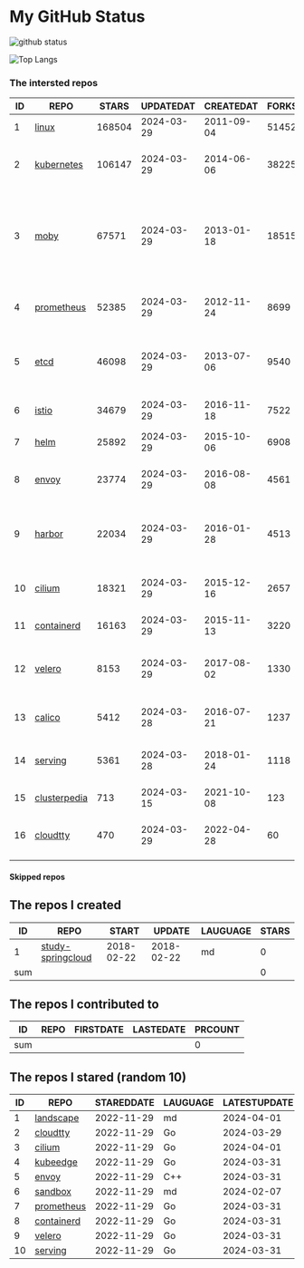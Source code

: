 # My GitHub Status

<img src="https://github-readme-stats-1.yihong0618.vercel.app/api?username=daoqingniu&show_icons=true&&&hide_title=true&count_private=true" alt="github status" />

![Top Langs](https://github-readme-stats-1.yihong0618.vercel.app/api/top-langs/?username=daoqingniu&layout=compact)

<!--START_SECTION:github_repos-->
### The intersted repos
| ID |                              REPO                               | STARS  | UPDATEDAT  | CREATEDAT  | FORKSCOUNT |                                                DESCRIPTIONS                                                |
|----|-----------------------------------------------------------------|--------|------------|------------|------------|------------------------------------------------------------------------------------------------------------|
|  1 | [linux](https://github.com/torvalds/linux)                      | 168504 | 2024-03-29 | 2011-09-04 |      51452 | Linux kernel source tree                                                                                   |
|  2 | [kubernetes](https://github.com/kubernetes/kubernetes)          | 106147 | 2024-03-29 | 2014-06-06 |      38225 | Production-Grade Container Scheduling and Management                                                       |
|  3 | [moby](https://github.com/moby/moby)                            |  67571 | 2024-03-29 | 2013-01-18 |      18515 | The Moby Project - a collaborative project for the container ecosystem to assemble container-based systems |
|  4 | [prometheus](https://github.com/prometheus/prometheus)          |  52385 | 2024-03-29 | 2012-11-24 |       8699 | The Prometheus monitoring system and time series database.                                                 |
|  5 | [etcd](https://github.com/etcd-io/etcd)                         |  46098 | 2024-03-29 | 2013-07-06 |       9540 | Distributed reliable key-value store for the most critical data of a distributed system                    |
|  6 | [istio](https://github.com/istio/istio)                         |  34679 | 2024-03-29 | 2016-11-18 |       7522 | Connect, secure, control, and observe services.                                                            |
|  7 | [helm](https://github.com/helm/helm)                            |  25892 | 2024-03-29 | 2015-10-06 |       6908 | The Kubernetes Package Manager                                                                             |
|  8 | [envoy](https://github.com/envoyproxy/envoy)                    |  23774 | 2024-03-29 | 2016-08-08 |       4561 | Cloud-native high-performance edge/middle/service proxy                                                    |
|  9 | [harbor](https://github.com/goharbor/harbor)                    |  22034 | 2024-03-29 | 2016-01-28 |       4513 | An open source trusted cloud native registry project that stores, signs, and scans content.                |
| 10 | [cilium](https://github.com/cilium/cilium)                      |  18321 | 2024-03-29 | 2015-12-16 |       2657 | eBPF-based Networking, Security, and Observability                                                         |
| 11 | [containerd](https://github.com/containerd/containerd)          |  16163 | 2024-03-29 | 2015-11-13 |       3220 | An open and reliable container runtime                                                                     |
| 12 | [velero](https://github.com/vmware-tanzu/velero)                |   8153 | 2024-03-29 | 2017-08-02 |       1330 | Backup and migrate Kubernetes applications and their persistent volumes                                    |
| 13 | [calico](https://github.com/projectcalico/calico)               |   5412 | 2024-03-28 | 2016-07-21 |       1237 | Cloud native networking and network security                                                               |
| 14 | [serving](https://github.com/knative/serving)                   |   5361 | 2024-03-28 | 2018-01-24 |       1118 | Kubernetes-based, scale-to-zero, request-driven compute                                                    |
| 15 | [clusterpedia](https://github.com/clusterpedia-io/clusterpedia) |    713 | 2024-03-15 | 2021-10-08 |        123 | The Encyclopedia of Kubernetes clusters                                                                    |
| 16 | [cloudtty](https://github.com/cloudtty/cloudtty)                |    470 | 2024-03-29 | 2022-04-28 |         60 | A Friendly Kubernetes CloudShell (Web Terminal) !                                                          |



#### Skipped repos
<!--END_SECTION:github_repos-->

<!--START_SECTION:my_github-->
## The repos I created
| ID  |                                 REPO                                 |   START    |   UPDATE   | LAUGUAGE | STARS |
|-----|----------------------------------------------------------------------|------------|------------|----------|-------|
|   1 | [study-springcloud](https://github.com/daoqingniu/study-springcloud) | 2018-02-22 | 2018-02-22 | md       |     0 |
| sum |                                                                      |            |            |          |     0 |

## The repos I contributed to
| ID  | REPO | FIRSTDATE | LASTEDATE | PRCOUNT |
|-----|------|-----------|-----------|---------|
| sum |      |           |           |       0 |

## The repos I stared (random 10)
| ID |                          REPO                          | STAREDDATE | LAUGUAGE | LATESTUPDATE |
|----|--------------------------------------------------------|------------|----------|--------------|
|  1 | [landscape](https://github.com/cncf/landscape)         | 2022-11-29 | md       | 2024-04-01   |
|  2 | [cloudtty](https://github.com/cloudtty/cloudtty)       | 2022-11-29 | Go       | 2024-03-29   |
|  3 | [cilium](https://github.com/cilium/cilium)             | 2022-11-29 | Go       | 2024-04-01   |
|  4 | [kubeedge](https://github.com/kubeedge/kubeedge)       | 2022-11-29 | Go       | 2024-03-31   |
|  5 | [envoy](https://github.com/envoyproxy/envoy)           | 2022-11-29 | C++      | 2024-03-31   |
|  6 | [sandbox](https://github.com/cncf/sandbox)             | 2022-11-29 | md       | 2024-02-07   |
|  7 | [prometheus](https://github.com/prometheus/prometheus) | 2022-11-29 | Go       | 2024-03-31   |
|  8 | [containerd](https://github.com/containerd/containerd) | 2022-11-29 | Go       | 2024-03-31   |
|  9 | [velero](https://github.com/vmware-tanzu/velero)       | 2022-11-29 | Go       | 2024-03-31   |
| 10 | [serving](https://github.com/knative/serving)          | 2022-11-29 | Go       | 2024-03-31   |

<!--END_SECTION:my_github-->
